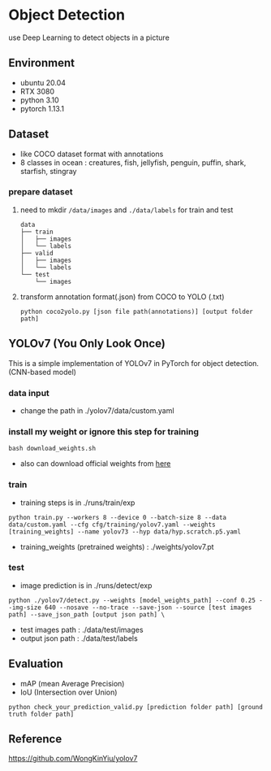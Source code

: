# Object Detection
use Deep Learning to detect objects in a picture

## Environment
- ubuntu 20.04
- RTX 3080
- python 3.10
- pytorch 1.13.1

## Dataset
- like COCO dataset format with annotations
- 8 classes in ocean : creatures, fish, jellyfish, penguin, puffin, shark, starfish, stingray
### prepare dataset
1. need to mkdir `/data/images` and `./data/labels` for train and test
    ```
    data 
    ├── train
    │   ├── images
    │   └── labels
    ├── valid
    │   ├── images
    │   └── labels
    └── test
        └── images
    ```
2. transform annotation format(.json) from COCO to YOLO (.txt)
    ```
    python coco2yolo.py [json file path(annotations)] [output folder path]
    ```


## YOLOv7 (You Only Look Once)
This is a simple implementation of YOLOv7 in PyTorch for object detection. (CNN-based model)
### data input
- change the path in ./yolov7/data/custom.yaml
### install my weight or ignore this step for training

```
bash download_weights.sh
```
- also can download official weights from [here](https://github.com/WongKinYiu/yolov7)
### train
- training steps is in ./runs/train/exp
```
python train.py --workers 8 --device 0 --batch-size 8 --data data/custom.yaml --cfg cfg/training/yolov7.yaml --weights [training_weights] --name yolov73 --hyp data/hyp.scratch.p5.yaml
```
- training_weights (pretrained weights) : ./weights/yolov7.pt
### test
- image prediction is in ./runs/detect/exp
```
python ./yolov7/detect.py --weights [model_weights_path] --conf 0.25 --img-size 640 --nosave --no-trace --save-json --source [test images path] --save_json_path [output json path] \
```
- test images path : ./data/test/images
- output json path : ./data/test/labels

## Evaluation
- mAP (mean Average Precision)
- IoU (Intersection over Union)
```
python check_your_prediction_valid.py [prediction folder path] [ground truth folder path]
```

## Reference
https://github.com/WongKinYiu/yolov7

